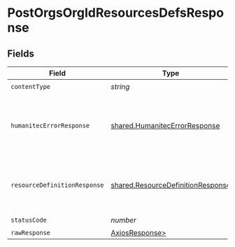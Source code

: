 # PostOrgsOrgIdResourcesDefsResponse


## Fields

| Field                                                                                  | Type                                                                                   | Required                                                                               | Description                                                                            |
| -------------------------------------------------------------------------------------- | -------------------------------------------------------------------------------------- | -------------------------------------------------------------------------------------- | -------------------------------------------------------------------------------------- |
| `contentType`                                                                          | *string*                                                                               | :heavy_check_mark:                                                                     | N/A                                                                                    |
| `humanitecErrorResponse`                                                               | [shared.HumanitecErrorResponse](../../models/shared/humanitecerrorresponse.md)         | :heavy_minus_sign:                                                                     | One or more request parameters is missing or invalid.<br/><br/>                        |
| `resourceDefinitionResponse`                                                           | [shared.ResourceDefinitionResponse](../../models/shared/resourcedefinitionresponse.md) | :heavy_minus_sign:                                                                     | The newly created Resources Definition details.<br/><br/>                              |
| `statusCode`                                                                           | *number*                                                                               | :heavy_check_mark:                                                                     | N/A                                                                                    |
| `rawResponse`                                                                          | [AxiosResponse>](https://axios-http.com/docs/res_schema)                               | :heavy_minus_sign:                                                                     | N/A                                                                                    |
